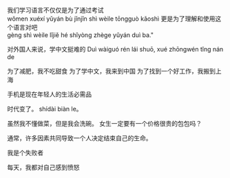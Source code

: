 我们学习语言不仅仅是为了通过考试\
wǒmen xuéxí yǔyán bù jǐnjǐn shì wèile tōngguò kǎoshì
更是为了理解和使用这个语言对吧\
gèng shì wèile lǐjiě hé shǐyòng zhège yǔyán duì ba."

对外国人来说，学中文挺难的
Duì wàiguó rén lái shuō, xué zhōngwén tǐng nán de

为了减肥，我不吃甜食
为了学中文，我来到中国
为了找到一个好工作，我搬到上海

手机是现在年轻人的生活必需品

时代变了。
shídài biàn le。

虽然我不懂做菜，但是我会洗碗。
女生一定要有一个价格很贵的包包吗？

通常，许多因素共同导致一个人决定结束自己的生命。

我是个失败者

每天，我都对自己感到愤怒
